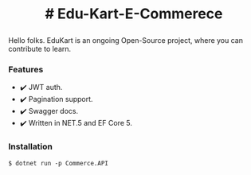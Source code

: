 <h1 align="center">
  <p align="center"># Edu-Kart-E-Commerece</p>
</h1>

Hello folks. EduKart is an ongoing Open-Source project, where you can contribute to learn.
### Features


* ✔️ JWT auth.
* ✔️ Pagination support.
* ✔️ Swagger docs.
* ✔️ Written in NET.5 and EF Core 5.

### Installation

```
$ dotnet run -p Commerce.API
```
